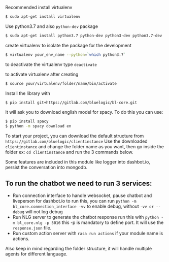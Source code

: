 Recommended install virtualenv
```bash
$ sudo apt-get install virtualenv
```
Use python3.7 and also `python-dev` package
```bash
$ sudo apt-get install python3.7 python-dev python3-dev python3.7-dev  build-essential
```

create virtualenv to isolate the package for the development
```bash
$ virtualenv your_env_name --python=`which python3.7`
```
to deactivate the virtualenv type `deactivate`

to activate virtualenv after creating
```bash
$ source your/virtualenv/folder/name/bin/activate
```

Install the library with
```bash
$ pip install git+https://gitlab.com/bluelogic/bl-core.git
```

It will ask you to download english model for spacy. To do this you can use:
```bash
$ pip install spacy
$ python -m spacy download en
```

To start your project, you can download the default structure from `https://gitlab.com/bluelogic/clientinstance`
Use the downloaded `clientinstance` and change the folder name as you want, then go inside the folder ex: `cd clientinstance` and run the 3 commands below.

Some features are included in this module like logger into dashbot.io, persist the conversation into mongodb.

## To run the chatbot we need to run 3 services:
- Run connection interface to handle websocket, pause chatbot and liveperson for dashbot.io
  to run this, you can run `python -m bl_core.connection_interface -vv` to enable debug, without `-vv or --debug` will not log debug
- Run NLG server to generate the chatbot response run this with `python -m bl_core.nlg -p 5016` this -p is mandatory to define port. It will use the `response.json` file.
- Run custom action server with `rasa run actions` if your module name is actions.

Also keep in mind regarding the folder structure, it will handle multiple agents for different language.

